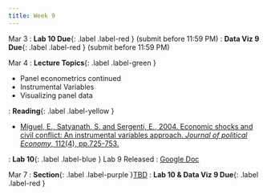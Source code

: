 ```yaml
---
title: Week 9
---
```


Mar 3
: **Lab 10 Due**{: .label .label-red } (submit before 11:59 PM)
: **Data Viz 9 Due**{: .label .label-red } (submit before 11:59 PM)

Mar 4
: **Lecture Topics**{: .label .label-green }
 - Panel econometrics continued
 - Instrumental Variables
 - Visualizing panel data

: **Reading**{: .label .label-yellow }
 - [Miguel, E., Satyanath, S. and Sergenti, E., 2004. Economic shocks and civil conflict: An instrumental variables approach.
 *Journal of political Economy*, 112(4), pp.725-753.][1]

: **Lab 10**{: .label .label-blue } Lab 9 Released
  : [Google Doc]()

Mar 7
: **Section**{: .label .label-purple }[TBD](#)
: **Lab 10 & Data Viz 9 Due**{: .label .label-red }

[1]: https://www.nature.com/articles/s41893-018-0142-9
